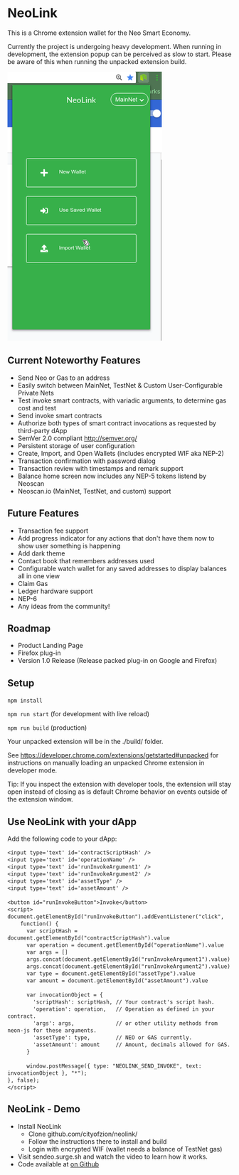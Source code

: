 # NeoLink

This is a Chrome extension wallet for the Neo Smart Economy.

Currently the project is undergoing heavy development. When running in development, the extension popup can
be perceived as slow to start. Please be aware of this when running the unpacked extension build.

![alt](./neolink_alpha_ss.gif)

## Current Noteworthy Features

* Send Neo or Gas to an address
* Easily switch between MainNet, TestNet & Custom User-Configurable Private Nets
* Test invoke smart contracts, with variadic arguments, to determine gas cost and test
* Send invoke smart contracts
* Authorize both types of smart contract invocations as requested by third-party dApp
* SemVer 2.0 compliant http://semver.org/
* Persistent storage of user configuration
* Create, Import, and Open Wallets (includes encrypted WIF aka NEP-2)
* Transaction confirmation with password dialog
* Transaction review with timestamps and remark support
* Balance home screen now includes any NEP-5 tokens listend by Neoscan
* Neoscan.io (MainNet, TestNet, and custom) support

## Future Features

* Transaction fee support
* Add progress indicator for any actions that don't have them now to show user something is happening
* Add dark theme
* Contact book that remembers addresses used
* Configurable watch wallet for any saved addresses to display balances all in one view
* Claim Gas
* Ledger hardware support
* NEP-6
* Any ideas from the community!

## Roadmap

* Product Landing Page
* Firefox plug-in
* Version 1.0 Release (Release packed plug-in on Google and Firefox)

## Setup

`npm install`

`npm run start` (for development with live reload)

`npm run build` (production)

Your unpacked extension will be in the ./build/ folder.

See https://developer.chrome.com/extensions/getstarted#unpacked for instructions on manually loading an unpacked Chrome extension in developer mode.

Tip: If you inspect the extension with developer tools, the extension will stay open instead of closing as is default Chrome behavior on events outside of
the extension window.

## Use NeoLink with your dApp

Add the following code to your dApp:

```
<input type='text' id='contractScriptHash' />
<input type='text' id='operationName' />
<input type='text' id='runInvokeArgument1' />
<input type='text' id='runInvokeArgument2' />
<input type='text' id='assetType' />
<input type='text' id='assetAmount' />

<button id="runInvokeButton">Invoke</button>
<script>
document.getElementById("runInvokeButton").addEventListener("click",
    function() {
      var scriptHash = document.getElementById("contractScriptHash").value
      var operation = document.getElementById("operationName").value
      var args = []
      args.concat(document.getElementById("runInvokeArgument1").value)
      args.concat(document.getElementById("runInvokeArgument2").value)
      var type = document.getElementById("assetType").value
      var amount = document.getElementById("assetAmount").value

      var invocationObject = {
        'scriptHash': scriptHash, // Your contract's script hash.
        'operation': operation,   // Operation as defined in your contract.
        'args': args,             // or other utility methods from neon-js for these arguments.
        'assetType': type,        // NEO or GAS currently.
        'assetAmount': amount     // Amount, decimals allowed for GAS.
      }

      window.postMessage({ type: "NEOLINK_SEND_INVOKE", text: invocationObject }, "*");
}, false);
</script>
```

## NeoLink - Demo

* Install NeoLink
  * Clone github.com/cityofzion/neolink/
  * Follow the instructions there to install and build
  * Login with encrypted WIF (wallet needs a balance of TestNet gas)
* Visit sendeo.surge.sh and watch the video to learn how it works.
* Code available at [on Github](https://github.com/slipo/sendeo)
